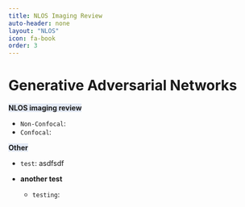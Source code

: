 ```yaml
---
title: NLOS Imaging Review
auto-header: none
layout: "NLOS"
icon: fa-book
order: 3
---
```

# Generative Adversarial Networks 


<span style='background-color: #E5EBF7;'> **NLOS imaging review** </span>

- `Non-Confocal`: 
- `Confocal`: 

<span style='background-color: #E5EBF7;'> **Other** </span>

- `test`: asdfsdf


- **another test** 

  - `testing`: 
